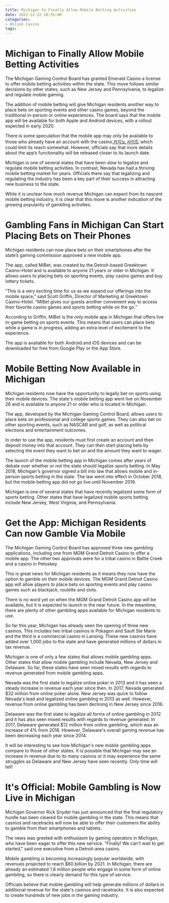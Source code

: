 ```yaml
---
title: Michigan to Finally Allow Mobile Betting Activities
date: 2022-12-22 10:55:00
categories:
- Online Casino
tags:
---
```



#  Michigan to Finally Allow Mobile Betting Activities

The Michigan Gaming Control Board has granted Emerald Casino a license to offer mobile betting activities within the state. This move follows similar decisions by other states, such as New Jersey and Pennsylvania, to legalize and regulate mobile gaming.

The addition of mobile betting will give Michigan residents another way to place bets on sporting events and other casino games, beyond the traditional in-person or online experiences. The board says that the mobile app will be available for both Apple and Android devices, with a rollout expected in early 2020.

There is some speculation that the mobile app may only be available to those who already have an account with the casino,[카지노 사이트](https://choegocasino.com/) which could limit its reach somewhat. However, officials say that more details about the app’s functionality will be released closer to its launch date.

Michigan is one of several states that have been slow to legalize and regulate mobile betting activities. In contrast, Nevada has had a thriving mobile betting market for years. Officials there say that legalizing and regulating the industry has been a key part of their success in attracting new business to the state.

While it is unclear how much revenue Michigan can expect from its nascent mobile betting industry, it is clear that this move is another indication of the growing popularity of gambling activities.

#  Gambling Fans in Michigan Can Start Placing Bets on Their Phones

Michigan residents can now place bets on their smartphones after the state’s gaming commission approved a new mobile app.

The app, called MiBet, was created by the Detroit-based Greektown Casino-Hotel and is available to anyone 21 years or older in Michigan. It allows users to placing bets on sporting events, play casino games and buy lottery tickets.

“This is a very exciting time for us as we expand our offerings into the mobile space,” said Scott Griffin, Director of Marketing at Greektown Casino-Hotel. “MiBet gives our guests another convenient way to access their favorite casino games and sports betting while on the go.”

According to Griffin, MiBet is the only mobile app in Michigan that offers live in-game betting on sports events. This means that users can place bets while a game is in progress, adding an extra level of excitement to the experience.

The app is available for both Android and iOS devices and can be downloaded for free from Google Play or the App Store.

#  Mobile Betting Now Available in Michigan

Michigan residents now have the opportunity to legally bet on sports using their mobile devices. The state's mobile betting app went live on November 26 and is available to anyone 21 or older who is located in Michigan.

The app, developed by the Michigan Gaming Control Board, allows users to place bets on professional and college sports games. They can also bet on other sporting events, such as NASCAR and golf, as well as political elections and entertainment outcomes.

In order to use the app, residents must first create an account and then deposit money into that account. They can then start placing bets by selecting the event they want to bet on and the amount they want to wager.

The launch of the mobile betting app in Michigan comes after years of debate over whether or not the state should legalize sports betting. In May 2018, Michigan's governor signed a bill into law that allows mobile and in-person sports betting in the state. The law went into effect in October 2018, but the mobile betting app did not go live until November 2019.

Michigan is one of several states that have recently legalized some form of sports betting. Other states that have legalized mobile sports betting include New Jersey, West Virginia, and Pennsylvania.

#  Get the App: Michigan Residents Can now Gamble Via Mobile

The Michigan Gaming Control Board has approved three new gambling applications, including one from MGM Grand Detroit Casino to offer a mobile app. The other two approvals were for a tribal casino in Battle Creek and a casino in Petoskey.

This is great news for Michigan residents as it means they now have the option to gamble on their mobile devices. The MGM Grand Detroit Casino app will allow players to place bets on sporting events and play casino games such as blackjack, roulette and slots.

There is no word yet on when the MGM Grand Detroit Casino app will be available, but it is expected to launch in the near future. In the meantime, there are plenty of other gambling apps available for Michigan residents to use.

So far this year, Michigan has already seen the opening of three new casinos. This includes two tribal casinos in Pokagon and Sault Ste Marie and the third is a commercial casino in Lansing. These new casinos have added over 1,000 jobs to the state and have generated millions of dollars in tax revenue.

Michigan is one of only a few states that allows mobile gambling apps. Other states that allow mobile gambling include Nevada, New Jersey and Delaware. So far, these states have seen mixed results with regards to revenue generated from mobile gambling apps.

Nevada was the first state to legalize online poker in 2013 and it has seen a steady increase in revenue each year since then. In 2017, Nevada generated $32 million from online poker alone. New Jersey was quick to follow Nevada's lead and legalized online gambling in 2013 as well. However, revenue from online gambling has been declining in New Jersey since 2016.

Delaware was the first state to legalize all forms of online gambling in 2012 and it has also seen mixed results with regards to revenue generated. In 2017, Delaware generated $12 million from online gambling, which was an increase of 4% from 2016. However, Delaware's overall gaming revenue has been decreasing each year since 2014.

It will be interesting to see how Michigan's new mobile gambling apps compare to those of other states. It is possible that Michigan may see an increase in revenue due to its many casinos or it may experience the same struggles as Delaware and New Jersey have seen recently. Only time will tell!

#  It's Official: Mobile Gambling is Now Live in Michigan

Michigan Governor Rick Snyder has just announced that the final regulatory hurdle has been cleared for mobile gambling in the state. This means that casinos and racetracks will now be able to offer their customers the ability to gamble from their smartphones and tablets.

The news was greeted with enthusiasm by gaming operators in Michigan, who have been eager to offer this new service. "Finally! We can't wait to get started," said one executive from a Detroit-area casino.

Mobile gambling is becoming increasingly popular worldwide, with revenues projected to reach $60 billion by 2021. In Michigan, there are already an estimated 1.8 million people who engage in some form of online gambling, so there is clearly demand for this type of service.

Officials believe that mobile gambling will help generate millions of dollars in additional revenue for the state's casinos and racetracks. It is also expected to create hundreds of new jobs in the gaming industry.